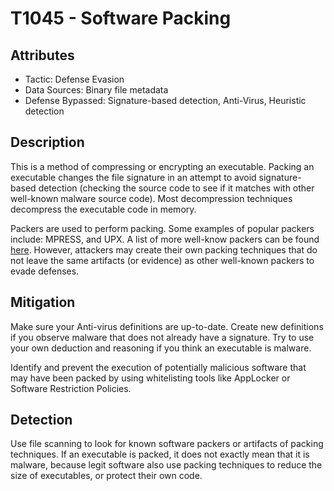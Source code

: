 # T1045 - Software Packing

## Attributes

- Tactic: Defense Evasion
- Data Sources: Binary file metadata
- Defense Bypassed: Signature-based detection, Anti-Virus, Heuristic detection

## Description

This is a method of compressing or encrypting an executable. Packing an executable changes the file signature in an attempt to avoid signature-based detection (checking the source code to see if it matches with other well-known malware source code). Most decompression techniques decompress the executable code in memory.

Packers are used to perform packing. Some examples of popular packers include: MPRESS, and UPX. A list of more well-know packers can be found [here](https://en.wikipedia.org/wiki/Executable_compression). However, attackers may create their own packing techniques that do not leave the same artifacts (or evidence) as other well-known packers to evade defenses.

## Mitigation

Make sure your Anti-virus definitions are up-to-date. Create new definitions if you observe malware that does not already have a signature. Try to use your own deduction and reasoning if you think an executable is malware.

Identify and prevent the execution of potentially malicious software that may have been packed by using whitelisting tools like AppLocker or Software Restriction Policies.

## Detection

Use file scanning to look for known software packers or artifacts of packing techniques. If an executable is packed, it does not exactly mean that it is malware, because legit software also use packing techniques to reduce the size of executables, or protect their own code.

